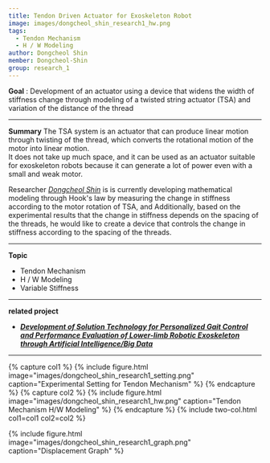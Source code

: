 ```yaml
---
title: Tendon Driven Actuator for Exoskeleton Robot
image: images/dongcheol_shin_research1_hw.png
tags:
  - Tendon Mechanism
  - H / W Modeling
author: Dongcheol Shin
member: Dongcheol-Shin
group: research_1
---
```

**Goal** : Development of an actuator using a device that widens the width of stiffness change through modeling of a twisted string actuator (TSA) and variation of the distance of the thread

***

**Summary**
The TSA system is an actuator that can produce linear motion through twisting of the thread, which converts the rotational motion of the motor into linear motion.     
It does not take up much space, and it can be used as an actuator suitable for exoskeleton robots because it can generate a lot of power even with a small and weak motor.    

Researcher [*Dongcheol Shin*](http://harco.hanyang.ac.kr/members/Dongcheol-Shin.html) is is currently developing mathematical modeling through Hook's law by measuring the change in stiffness according to the motor rotation of TSA, and Additionally, based on the experimental results that the change in stiffness depends on the spacing of the threads, he would like to create a device that controls the change in stiffness according to the spacing of the threads.


***

**Topic**    
 * Tendon Mechanism
 * H / W Modeling
 * Variable Stiffness



***
**related project** 
- [**_Development of Solution Technology for Personalized Gait Control and Performance Evaluation of Lower-limb Robotic Exoskeleton through Artificial Intelligence/Big Data_**](http://harco.hanyang.ac.kr/2022/04/28/project-voucher_iitp_gait_project.html)    
   
   
***

{% capture col1 %}
{%
  include figure.html
  image="images/dongcheol_shin_research1_setting.png"
  caption="Experimental Setting for Tendon Mechanism"
%}
{% endcapture %}
{% capture col2 %}
{%
  include figure.html
  image="images/dongcheol_shin_research1_hw.png"
  caption="Tendon Mechanism H/W Modeling"
%}
{% endcapture %}
{% include two-col.html col1=col1 col2=col2 %}


{%
  include figure.html
  image="images/dongcheol_shin_research1_graph.png"
  caption="Displacement Graph"
%}